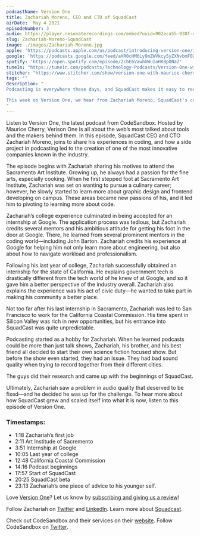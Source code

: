 ```yaml
---
podcastName: Version One
title: Zachariah Moreno, CEO and CTO of SquadCast
airDate:  May 4 2021
episodeNumber: 3
audio: https://player.resonaterecordings.com/embed?uuid=902eca55-938f-4606-8402-fea9920dedd3&accentColor=13,180,206&backgroundColor=242,242,242
slug: Zachariah-Moreno-SquadCast
image: ./images/Zachariah-Moreno.jpg
apple: 'https://podcasts.apple.com/us/podcast/introducing-version-one/id1558498088?i=1000513093620'
google: 'https://podcasts.google.com/feed/aHR0cHM6Ly9mZWVkcy5yZXNvbmF0ZXJlY29yZGluZ3MuY29tL3ZlcnNpb24tb25lLXdpdGgtbWF1cmljZS1jaGVycnk/episode/N2M1NDA2MjYtZmUyYS00NmVkLWFmOGItOTljZWM2NTRhMmRl?sa=X&ved=0CAQQkfYCahcKEwio7urO7-bvAhUAAAAAHQAAAAAQAQ'
spotify: 'https://open.spotify.com/episode/2cbE6VawhUWuIoHKBpONaZ'
tuneIn: "https://tunein.com/podcasts/Technology-Podcasts/Version-One-with-Maurice-Cherry-p1416547/?topicId=161575825"
stitcher: "https://www.stitcher.com/show/version-one-with-maurice-cherry/episode/introducing-version-one-82408223"
tags: ""
description: "
Podcasting is everywhere these days, and SquadCast makes it easy to record studio-quality audio and video thanks to their patent-pending, cloud-based technology. They are even used by media giants including Spotify, Vox Media, and NPR.

This week on Version One, we hear from Zachariah Moreno, SquadCast's co-founder, CEO and CTO. He talks through attending art school, interning at Google, and shares how a creative side project with his brother and a friend became a podcasting tool used by people in over 120 countries.
"
---
```


Listen to Version One, the latest podcast from CodeSandbox. Hosted by Maurice Cherry, Verison One is all about the web’s most talked about tools and the makers behind them. In this episode, SquadCast CEO and CTO Zachariah Moreno, joins to share his experiences in coding, and how a side project in podcasting led to the creation of one of the most innovative companies known in the industry.

The episode begins with Zachariah sharing his motives to attend the Sacramento Art Institute. Growing up, he always had a passion for the fine arts, especially cooking. When he first stepped foot at Sacramento Art Institute, Zachariah was set on wanting to pursue a culinary career; however, he slowly started to learn more about graphic design and frontend developing on campus. These areas became new passions of his, and it led him to pivoting to learning more about code. 

Zachariah’s college experience culminated in being accepted for an internship at Google. The application process was tedious, but Zachariah credits several mentors and his ambitious attitude for getting his foot in the door at Google. There, he learned from several prominent mentors in the coding world—including John Barton. Zachariah credits his experience at Google for helping him not only learn more about engineering, but also about how to navigate workload and professionalism. 

Following his last year of college, Zachariah successfully obtained an internship for the state of California. He explains government tech is drastically different from the tech world of he knew of at Google, and so it gave him a better perspective of the industry overall. Zachariah also explains the experience was his act of civic duty—he wanted to take part in making his community a better place.

Not too far after his last internship in Sacramento, Zachariah was led to San Francisco to work for the California Coastal Commission. His time spent in Silicon Valley was rich in new opportunities, but his entrance into SquadCast was quite unpredictable.

Podcasting started as a hobby for Zachariah. When he learned podcasts could be more than just talk shows, Zachariah, his brother, and his best friend all decided to start their own science fiction focused show. But before the show even started, they had an issue. They had bad sound quality when trying to record together from their different cities.

The guys did their research and came up with the beginnings of SquadCast. 

Ultimately, Zachariah saw a problem in audio quality that deserved to be fixed—and he decided he was up for the challenge. To hear more about how SquadCast grew and scaled itself into what it is now, listen to this episode of Version One.


### Timestamps:
- 1:18 Zachariah’s first job
- 2:11 Art Institude of Sacremento
- 3:51 Internship at Google
- 10:05 Last year of college
- 12:48 California Coastal Commission
- 14:16 Podcast beginnings
- 17:57 Start of SquadCast
- 20:25 SquadCast beta
- 23:13 Zachariah’s one piece of advice to his younger self.


Love [Version One](https://codesandbox.io/podcasts/version-one)? Let us know by [subscribing and giving us a review](https://podcasts.apple.com/us/podcast/version-one-with-maurice-cherry/id1558498088)!

Follow Zachariah on [Twitter](https://twitter.com/zach__moreno?lang=en) and [LinkedIn](https://www.linkedin.com/in/zachariah-moreno-he-him-8a1a0432/).
Learn more about [Squadcast](https://squadcast.fm/).

Check out CodeSandbox and their services on their [website](https://codesandbox.io). 
Follow CodeSandbox on [Twitter](https://twitter.com/codesandbox).

